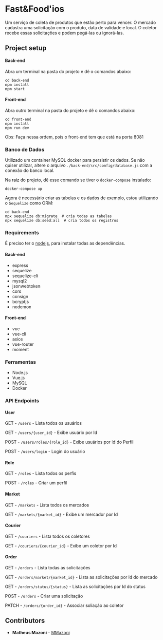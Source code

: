 # Fast&Food'ios

Um serviço de coleta de produtos que estão perto para vencer. O mercado cadastra uma solicitação com o produto, data de validade e local. O coletor recebe essas solicitações e podem pegá-las ou ignorá-las.

## Project setup

#### Back-end

Abra um terminal na pasta do projeto e dê o comandos abaixo:

```
cd back-end
npm install
npm start
```

#### Front-end

Abra outro terminal na pasta do projeto e dê o comandos abaixo:

```
cd front-end
npm install
npm run dev
```

Obs: Faça nessa ordem, pois o front-end tem que está na porta 8081

### Banco de Dados

Utilizado um container MySQL docker para persistir os dados. Se não quiser utilizar, altere o arquivo `./back-end/src/config/database.js` com a conexão do banco local.

Na raiz do projeto, dê esse comando se tiver o `docker-compose` instalado:

```
docker-compose up
```

Agora é necessário criar as tabelas e os dados de exemplo, estou utilizando o `Sequelize` como ORM:

```
cd back-end
npx sequelize db:migrate  # cria todas as tabelas
npx sequelize db:seed:all  # cria todos os registros 
```

### Requirements

É preciso ter o [nodejs](https://nodejs.org/en/download/), para instalar todas as dependências.

#### Back-end

- express
- sequelize
- sequelize-cli
- mysql2
- jsonwebtoken
- cors
- consign
- bcryptjs
- nodemon

#### Front-end

- vue
- vue-cli
- axios
- vue-router
- moment


### Ferramentas

- Node.js
- Vue.js
- MySQL
- Docker

### API Endpoints

#### User

GET - `/users` - Lista todos os usuários

GET - `/users/{user_id}` - Exibe usuário por Id

POST - `/users/roles/{role_id}` - Exibe usuários por Id do Perfil

POST - `/users/login` - Login do usuário

#### Role

GET - `/roles` - Lista todos os perfis

POST - `/roles` - Criar um perfil

#### Market

GET - `/markets` - Lista todos os mercados

GET - `/markets/{market_id}` - Exibe um mercador por Id

#### Courier

GET - `/couriers` - Lista todos os coletores

GET - `/couriers/{courier_id}` - Exibe um coletor por Id

#### Order

GET - `/orders` - Lista todas as solicitações

GET - `/orders/market/{market_id}` - Lista as solicitações por Id do mercado

GET - `/orders/status/{status}` - Lista as solicitações por Id do status

POST - `/orders` - Criar uma solicitação

PATCH - `/orders/{order_id}` - Associar soliação ao coletor

## Contributors

* **Matheus Mazoni** - [MMazoni](https://github.com/MMazoni)